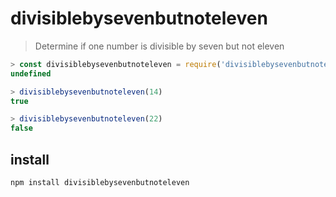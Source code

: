 # divisiblebysevenbutnoteleven
> Determine if one number is divisible by seven but not eleven

```js
> const divisiblebysevenbutnoteleven = require('divisiblebysevenbutnoteleven')
undefined

> divisiblebysevenbutnoteleven(14)
true

> divisiblebysevenbutnoteleven(22)
false
```

## install
```sh
npm install divisiblebysevenbutnoteleven